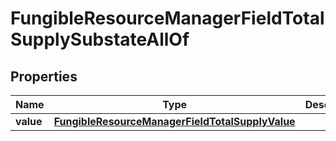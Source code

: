 

# FungibleResourceManagerFieldTotalSupplySubstateAllOf


## Properties

| Name | Type | Description | Notes |
|------------ | ------------- | ------------- | -------------|
|**value** | [**FungibleResourceManagerFieldTotalSupplyValue**](FungibleResourceManagerFieldTotalSupplyValue.md) |  |  |



